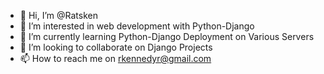 - 👋 Hi, I’m @Ratsken
- 👀 I’m interested in web development with Python-Django
- 🌱 I’m currently learning Python-Django Deployment on Various Servers 
- 💞️ I’m looking to collaborate on Django Projects 
- 📫 How to reach me on rkennedyr@gmail.com

<!---
Ratsken/Ratsken is a ✨ special ✨ repository because its `README.md` (this file) appears on your GitHub profile.
You can click the Preview link to take a look at your changes.
--->

